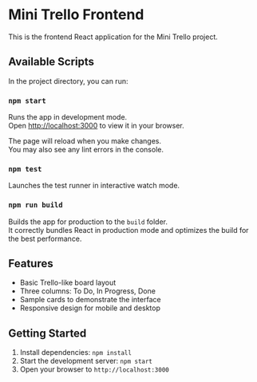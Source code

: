 # Mini Trello Frontend

This is the frontend React application for the Mini Trello project.

## Available Scripts

In the project directory, you can run:

### `npm start`

Runs the app in development mode.\
Open [http://localhost:3000](http://localhost:3000) to view it in your browser.

The page will reload when you make changes.\
You may also see any lint errors in the console.

### `npm test`

Launches the test runner in interactive watch mode.

### `npm run build`

Builds the app for production to the `build` folder.\
It correctly bundles React in production mode and optimizes the build for the best performance.

## Features

- Basic Trello-like board layout
- Three columns: To Do, In Progress, Done
- Sample cards to demonstrate the interface
- Responsive design for mobile and desktop

## Getting Started

1. Install dependencies: `npm install`
2. Start the development server: `npm start`
3. Open your browser to `http://localhost:3000`
